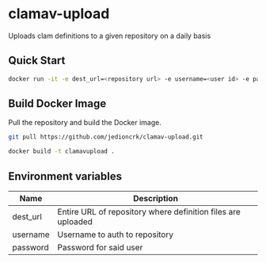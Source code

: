 # clamav-upload
Uploads clam definitions to a given repository on a daily basis

## Quick Start

```bash
docker run -it -e dest_url=<repository url> -e username=<user id> -e password=<api key> jedioncrk/clamavupload:latest
```

## Build Docker Image

Pull the repository and build the Docker image.

```bash
git pull https://github.com/jedioncrk/clamav-upload.git

docker build -t clamavupload .
```

## Environment variables

| Name | Description | 
|-----|-------|
| dest_url | Entire URL of repository where definition files are uploaded |
| username | Username to auth to repository |
| password | Password for said user |
